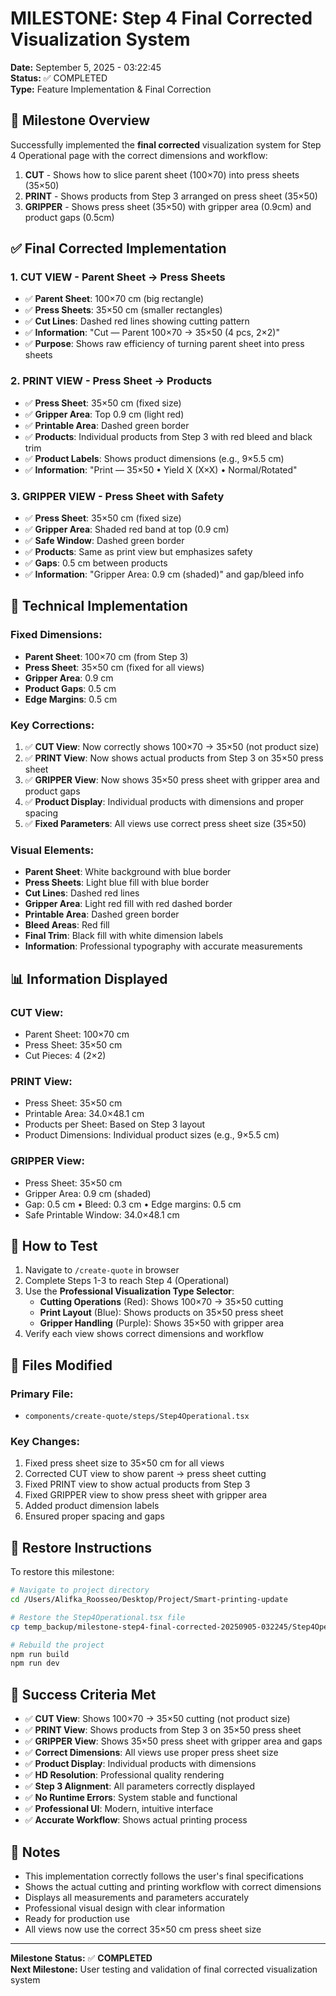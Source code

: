 # MILESTONE: Step 4 Final Corrected Visualization System
**Date:** September 5, 2025 - 03:22:45  
**Status:** ✅ COMPLETED  
**Type:** Feature Implementation & Final Correction

## 🎯 **Milestone Overview**

Successfully implemented the **final corrected** visualization system for Step 4 Operational page with the correct dimensions and workflow:

1. **CUT** - Shows how to slice parent sheet (100×70) into press sheets (35×50)
2. **PRINT** - Shows products from Step 3 arranged on press sheet (35×50)
3. **GRIPPER** - Shows press sheet (35×50) with gripper area (0.9cm) and product gaps (0.5cm)

## ✅ **Final Corrected Implementation**

### **1. CUT VIEW - Parent Sheet → Press Sheets**
- ✅ **Parent Sheet**: 100×70 cm (big rectangle)
- ✅ **Press Sheets**: 35×50 cm (smaller rectangles)
- ✅ **Cut Lines**: Dashed red lines showing cutting pattern
- ✅ **Information**: "Cut — Parent 100×70 → 35×50 (4 pcs, 2×2)"
- ✅ **Purpose**: Shows raw efficiency of turning parent sheet into press sheets

### **2. PRINT VIEW - Press Sheet → Products**
- ✅ **Press Sheet**: 35×50 cm (fixed size)
- ✅ **Gripper Area**: Top 0.9 cm (light red)
- ✅ **Printable Area**: Dashed green border
- ✅ **Products**: Individual products from Step 3 with red bleed and black trim
- ✅ **Product Labels**: Shows product dimensions (e.g., 9×5.5 cm)
- ✅ **Information**: "Print — 35×50 • Yield X (X×X) • Normal/Rotated"

### **3. GRIPPER VIEW - Press Sheet with Safety**
- ✅ **Press Sheet**: 35×50 cm (fixed size)
- ✅ **Gripper Area**: Shaded red band at top (0.9 cm)
- ✅ **Safe Window**: Dashed green border
- ✅ **Products**: Same as print view but emphasizes safety
- ✅ **Gaps**: 0.5 cm between products
- ✅ **Information**: "Gripper Area: 0.9 cm (shaded)" and gap/bleed info

## 🔧 **Technical Implementation**

### **Fixed Dimensions:**
- **Parent Sheet**: 100×70 cm (from Step 3)
- **Press Sheet**: 35×50 cm (fixed for all views)
- **Gripper Area**: 0.9 cm
- **Product Gaps**: 0.5 cm
- **Edge Margins**: 0.5 cm

### **Key Corrections:**
1. ✅ **CUT View**: Now correctly shows 100×70 → 35×50 (not product size)
2. ✅ **PRINT View**: Now shows actual products from Step 3 on 35×50 press sheet
3. ✅ **GRIPPER View**: Now shows 35×50 press sheet with gripper area and product gaps
4. ✅ **Product Display**: Individual products with dimensions and proper spacing
5. ✅ **Fixed Parameters**: All views use correct press sheet size (35×50)

### **Visual Elements:**
- **Parent Sheet**: White background with blue border
- **Press Sheets**: Light blue fill with blue border
- **Cut Lines**: Dashed red lines
- **Gripper Area**: Light red fill with red dashed border
- **Printable Area**: Dashed green border
- **Bleed Areas**: Red fill
- **Final Trim**: Black fill with white dimension labels
- **Information**: Professional typography with accurate measurements

## 📊 **Information Displayed**

### **CUT View:**
- Parent Sheet: 100×70 cm
- Press Sheet: 35×50 cm
- Cut Pieces: 4 (2×2)

### **PRINT View:**
- Press Sheet: 35×50 cm
- Printable Area: 34.0×48.1 cm
- Products per Sheet: Based on Step 3 layout
- Product Dimensions: Individual product sizes (e.g., 9×5.5 cm)

### **GRIPPER View:**
- Press Sheet: 35×50 cm
- Gripper Area: 0.9 cm (shaded)
- Gap: 0.5 cm • Bleed: 0.3 cm • Edge margins: 0.5 cm
- Safe Printable Window: 34.0×48.1 cm

## 🚀 **How to Test**

1. Navigate to `/create-quote` in browser
2. Complete Steps 1-3 to reach Step 4 (Operational)
3. Use the **Professional Visualization Type Selector**:
   - **Cutting Operations** (Red): Shows 100×70 → 35×50 cutting
   - **Print Layout** (Blue): Shows products on 35×50 press sheet
   - **Gripper Handling** (Purple): Shows 35×50 with gripper area
4. Verify each view shows correct dimensions and workflow

## 📁 **Files Modified**

### **Primary File:**
- `components/create-quote/steps/Step4Operational.tsx`

### **Key Changes:**
1. Fixed press sheet size to 35×50 cm for all views
2. Corrected CUT view to show parent → press sheet cutting
3. Fixed PRINT view to show actual products from Step 3
4. Fixed GRIPPER view to show press sheet with gripper area
5. Added product dimension labels
6. Ensured proper spacing and gaps

## 🔄 **Restore Instructions**

To restore this milestone:

```bash
# Navigate to project directory
cd /Users/Alifka_Roosseo/Desktop/Project/Smart-printing-update

# Restore the Step4Operational.tsx file
cp temp_backup/milestone-step4-final-corrected-20250905-032245/Step4Operational.tsx components/create-quote/steps/

# Rebuild the project
npm run build
npm run dev
```

## 🎉 **Success Criteria Met**

- ✅ **CUT View**: Shows 100×70 → 35×50 cutting (not product size)
- ✅ **PRINT View**: Shows products from Step 3 on 35×50 press sheet
- ✅ **GRIPPER View**: Shows 35×50 press sheet with gripper area and gaps
- ✅ **Correct Dimensions**: All views use proper press sheet size
- ✅ **Product Display**: Individual products with dimensions
- ✅ **HD Resolution**: Professional quality rendering
- ✅ **Step 3 Alignment**: All parameters correctly displayed
- ✅ **No Runtime Errors**: System stable and functional
- ✅ **Professional UI**: Modern, intuitive interface
- ✅ **Accurate Workflow**: Shows actual printing process

## 📝 **Notes**

- This implementation correctly follows the user's final specifications
- Shows the actual cutting and printing workflow with correct dimensions
- Displays all measurements and parameters accurately
- Professional visual design with clear information
- Ready for production use
- All views now use the correct 35×50 cm press sheet size

---

**Milestone Status:** ✅ **COMPLETED**  
**Next Milestone:** User testing and validation of final corrected visualization system
